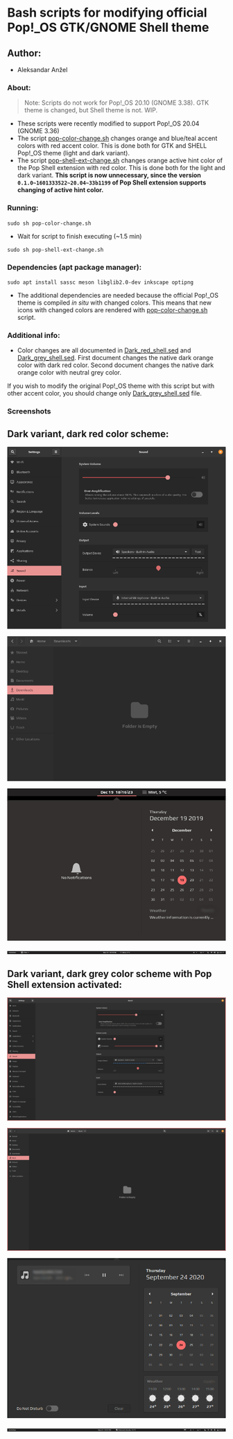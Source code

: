 # Bash scripts for modifying official Pop!\_OS GTK/GNOME Shell theme

## Author:
* Aleksandar Anžel

### About:
> Note: Scripts do not work for Pop!\_OS 20.10 (GNOME 3.38). GTK theme is changed, but Shell theme is not. WIP.

* These scripts were recently modified to support Pop!\_OS 20.04 (GNOME 3.36)
* The script [pop-color-change.sh](pop-color-change.sh) changes orange and blue/teal accent colors with red accent color. This is done both for GTK and SHELL Pop!\_OS theme (light and dark variant).
* The script [pop-shell-ext-change.sh](pop-shell-ext-change.sh) changes orange active hint color of the Pop Shell extension with red color. This is done both for the light and dark variant. **This script is now unnecessary, since the version `0.1.0~1601333522~20.04~33b1199` of Pop Shell extension supports changing of active hint color.**


### Running:
```shell
sudo sh pop-color-change.sh
```
* Wait for script to finish executing (~1.5 min)

```shell
sudo sh pop-shell-ext-change.sh
```

### Dependencies (apt package manager):
```shell
sudo apt install sassc meson libglib2.0-dev inkscape optipng
```
* The additional dependencies are needed because the official Pop!\_OS theme is compiled *in situ* with changed colors. This means that new icons with changed colors are rendered with [pop-color-change.sh](pop-color-change.sh) script.

### Additional info:
* Color changes are all documented in [Dark_red_shell.sed](Dark_red_shell.sed) and [Dark_grey_shell.sed](Dark_grey_shell.sed). First document changes the native dark orange color with dark red color. Second document changes the native dark orange color with neutral grey color.

If you wish to modify the original Pop!\_OS theme with this script but with other accent color, you should change only [Dark_grey_shell.sed](Dark_grey_shell.sed) file.

### Screenshots
## Dark variant, dark red color scheme:

![Control Center](Screenshots/Control_center.png)

![File Manager](Screenshots/File_manager.png)

![Calendar](Screenshots/Calendar.png)

![Top Panel](Screenshots/Top_panel.png)

## Dark variant, dark grey color scheme with Pop Shell extension activated:

![Control Center](Screenshots/Control_center_grey.png)

![File Manager](Screenshots/File_manager_grey.png)

![Calendar](Screenshots/Calendar_grey.png)

![Top Panel](Screenshots/Top_panel_grey.png)

